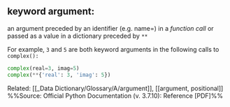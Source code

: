 ## keyword argument:
an argument preceded by an identifier (e.g. name=) in a *function call* or passed as a value in a dictionary preceded by `**`

For example, `3` and `5` are both keyword arguments in the following calls to `complex():`

```py
complex(real=3, imag=5)
complex(**{'real': 3, 'imag': 5})
```

Related: [[_Data Dictionary/Glossary/A/argument]], [[argument, positional]]
%%Source: Official Python Documentation (v. 3.7.10): Reference [PDF]%%